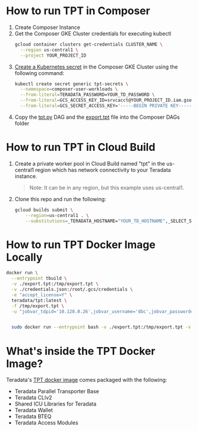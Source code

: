 # How to run TPT in Composer

1. Create Composer Instance
1. Get the Composer GKE Cluster credentials for executing kubectl
   ```bash
   gcloud container clusters get-credentials CLUSTER_NAME \
     --region us-central1 \
     --project YOUR_PROJECT_ID
   ```
1. [Create a Kubernetes secret](https://kubernetes.io/docs/tasks/configmap-secret/managing-secret-using-kubectl/#use-raw-data) in the Composer GKE Cluster using the following command:
    ```bash
    kubectl create secret generic tpt-secrets \
      --namespace=composer-user-workloads \
      --from-literal=TERADATA_PASSWORD=YOUR_TD_PASSWORD \
      --from-literal=GCS_ACCESS_KEY_ID=srvcacct@YOUR_PROJECT_ID.iam.gserviceaccount.com \
      --from-literal=GCS_SECRET_ACCESS_KEY='-----BEGIN PRIVATE KEY-----\n ... \n-----END PRIVATE KEY-----\n'
    ```
1. Copy the [tpt.py](composer/tpt.py) DAG and the [export.tpt](composer/export.tpt) file into the Composer DAGs folder
# How to run TPT in Cloud Build

1. Create a private worker pool in Cloud Build named "tpt" in the us-central1 region which has network connectivity to your Teradata instance.

    > Note: It can be in any region, but this example uses us-central1.

1. Clone this repo and run the following:
    ```bash
    gcloud builds submit \
        --region=us-central1 . \
        --substitutions=_TERADATA_HOSTNAME="YOUR_TD_HOSTNAME",_SELECT_STATEMENT="SELECT * FROM tpch.orders;",_GCS_BUCKET="YOUR_BUCKET",_GCS_PREFIX="orders/"
    ```

# How to run TPT Docker Image Locally

```bash
docker run \
  --entrypoint tbuild \
  -v ./export.tpt:/tmp/export.tpt \
  -v ./credentials.json:/root/.gcs/credentials \
  -e "accept_license=Y" \
  teradata/tpt:latest \
  -f /tmp/export.tpt \
  -u "jobvar_tdpid='10.128.0.26',jobvar_username='dbc',jobvar_password='pass'"


  sudo docker run --entrypoint bash -v ./export.tpt:/tmp/export.tpt -v ./credentials.json:/root/.gcs/credentials -e "accept_license=Y,PASS=dbc"  teradata/tpt:latest -cx "tbuild -f /tmp/export.tpt -u \"jobvar_tdpid='10.128.0.26',jobvar_username='dbc',jobvar_password='${PASS}'\""
```

# What's inside the TPT Docker Image?

Teradata's [TPT docker image](https://hub.docker.com/r/teradata/tpt) comes packaged with the following:
* Teradata Parallel Transporter Base
* Teradata CLIv2
* Shared ICU Libraries for Teradata
* Teradata Wallet
* Teradata BTEQ
* Teradata Access Modules
